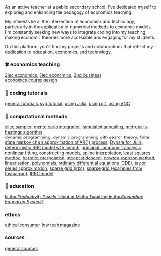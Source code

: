 As an active teacher at a public secondary school, I've dedicated myself to exploring and enhancing the pedagogy of economics teaching.

My interests lie at the intersection of economics and technology, particularly in the application of numerical methods to economic models. I'm constantly seeking new ways to integrate coding into my teaching, making economic theories more accessible and engaging for my students.

On this platform, you'll find my projects and collaborations that reflect my dedication to education, economics, and technology.


### 🍀 economics teaching

[2iec economics](markdown/mindmap-2iec-economics.md), [3iec economics](markdown/mindmap-3iec-economics.md), [2iec business](markdown/mindmap-2iec-business.md) <br>
[economics course design](https://gitlab.com/econmediadb/economics-course)


### 🍁 coding tutorials

[general tutorials](markdown/coding-tutorial.md), [svg tutorial](markdown/svg-tutorial.md), [using Julia](markdown/using-julia.md), [using git](markdown/using-git.md), [using VNC](markdown/using-vncserver.md)



### 🌿 computational methods

[slice sampler](jupyterlab/slice-sampler.ipynb), [monte carlo integration](jupyterlab/monte-carlo-integration.ipynb), [simulated annealing](jupyterlab/simulated-annealing.ipynb), [metropolis-hastings algorithm](jupyterlab/metropolis-hastings-algorithm.ipynb) <br>
[dynamic programming](jupyterlab/dynamic-programming.ipynb), [dynamic programming with search theory](jupyterlab/deterministic-rbc-with-search.ipynb), [finite state markov chain approximation of AR(1) process](jupyterlab/finite-state-markov-chain-approximation-of-ar1-process.ipynb), [Dynare for Julia](jupyterlab/dynare-tests.ipynb), [deterministic RBC model with search](jupyterlab/deterministic-rbc-with-search.ipynb), [principal component analysis](jupyterlab/principal-component-analysis-python.ipynb), [nonlinear fitting](jupyterlab/non-linear-fitting-python.ipynb), [constructing models](jupyterlab/constructing-models-python.ipynb), [spline interpolation](jupyterlab/spline-interpolation-python.ipynb), [least squares method](jupyterlab/least-squares-python.ipynb), [hermite interpolation](jupyterlab/hermite-interpolation-python.ipynb), [steepest descent](jupyterlab/steepest-descent-python.ipynb), [newton-raphson method](jupyterlab/newton-raphson-python.ipynb), [linearisation](jupyterlab/linearisation-python.ipynb), [polynomials](jupyterlab/polynomial-python.ipynb), [ordinary differential equations (ODE)](jupyterlab/ordinary-differential-equations.ipynb), [taylor series approximation](jupyterlab/taylor-series-python.ipynb), [sparse grid (irbc)](jupyterlab/sparse-grid-irbc.ipynb), [sparse grid (examples from tasmanian)](jupyterlab/tasmanian-sparse-grid.ipynb), [IRBC model](jupyterlab/irbc-model.ipynb)


### 🍄 education

[Is the *Productivity Puzzle* linked to Maths Teaching in the *Secondary Education System*?](markdown/productivity-puzzle.md)

### ethics

[ethical consumer](https://www.ethicalconsumer.org/), [low tech magazine](https://solar.lowtechmagazine.com/)



### sources

[general sources](markdown/bibliography.md)